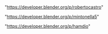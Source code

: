 "https://developer.blender.org/p/robertocastro"

"https://developer.blender.org/p/mintonella5"

"https://developer.blender.org/p/hamdio"

 

